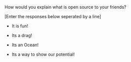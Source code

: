 How would you explain what is open source to your friends?

[Enter the responses below seperated by a line]

- It is fun!

- Its a drag!

- Its an Ocean!

- Its a way to show our potential!

